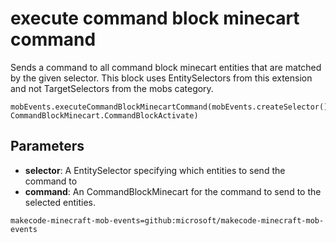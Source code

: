 # execute command block minecart command

Sends a command to all command block minecart entities that are matched by the given selector. This
block uses EntitySelectors from this extension and not TargetSelectors from the mobs
category.

```sig
mobEvents.executeCommandBlockMinecartCommand(mobEvents.createSelector(), CommandBlockMinecart.CommandBlockActivate)
```

## Parameters

* **selector**: A EntitySelector specifying which entities to send the command to
* **command**: An CommandBlockMinecart for the command to send to the selected entities.

```package
makecode-minecraft-mob-events=github:microsoft/makecode-minecraft-mob-events
```
